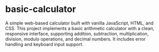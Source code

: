 # basic-calculator
A simple web-based calculator built with vanilla JavaScript, HTML, and CSS. This project implements a basic arithmetic calculator with a clean, responsive interface, supporting addition, subtraction, multiplication, division, modulo operations, and decimal numbers. It includes error handling and keyboard input support.
